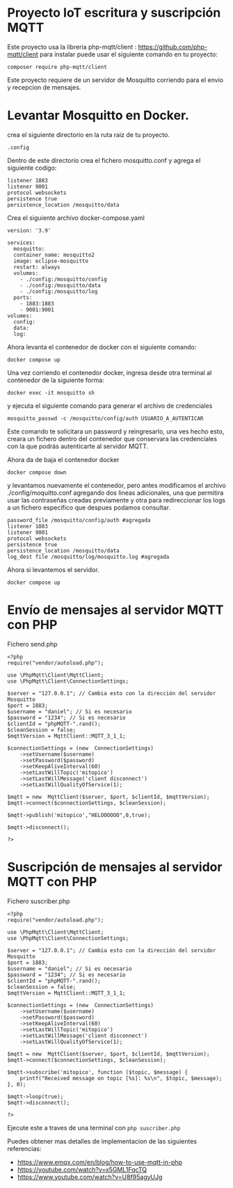 ﻿# Proyecto IoT escritura y suscripción MQTT

Este proyecto usa la libreria php-mqtt/client : https://github.com/php-mqtt/client para instalar puede usar el siguiente comando en tu proyecto: 

    composer require php-mqtt/client

Este proyecto requiere de un servidor de Mosquitto corriendo para el envio y recepcion de mensajes.

# Levantar Mosquitto en Docker.
crea el siguiente directorio en la ruta raiz de tu proyecto.
	
	.config
	
Dentro de este directorio crea el fichero mosquitto.conf y agrega el siguiente codigo:

    listener 1883
    listener 9001
    protocol websockets
    persistence true
    persistence_location /mosquitto/data

Crea el siguiente archivo docker-compose.yaml

	version: '3.9'
	
	services:
	  mosquitto:
	  container_name: mosquitto2
	  image: eclipse-mosquitto
	  restart: always
	  volumes:
		- ./config:/mosquitto/config
		- ./config:/mosquitto/data
		- ./config:/mosquitto/log
	  ports:
	    - 1883:1883
		- 9001:9001
	volumes:
	  config:
	  data:
	  log:

Ahora levanta el contenedor de docker con el siguiente comando:

	docker compose up

Una vez corriendo el contenedor docker, ingresa desde otra terminal al contenedor de la siguiente forma:

	docker exec -it mosquitto sh

y ejecuta el siguiente comando para generar el archivo de credenciales
	
	mosquitto_passwd -c /mosquitto/config/auth USUARIO_A_AUTENTICAR

Este comando te solicitara un password y reingresarlo, una ves hecho esto, creara un fichero dentro del contenedor que conservara las credenciales con la que podrás autenticarte al servidor MQTT.

Ahora da de baja el contenedor docker

	docker compose down

y levantamos nuevamente el contenedor, pero antes modificamos el archivo ./config/moquitto.conf agregando dos lineas adicionales, una que permitira usar las contraseñas creadas previamente y otra para redireccionar los logs a un fichero especifico que despues podamos consultar.

    password_file /mosquitto/config/auth #agregada
    listener 1883
    listener 9001
    protocol websockets
    persistence true
    persistence_location /mosquitto/data
    log_dest file /mosquitto/log/mosquitto.log #agregada


Ahora si levantemos el servidor.
	
	docker compose up


# Envío de mensajes al servidor MQTT con PHP

Fichero send.php
	
	<?php
	require("vendor/autoload.php");
	
	use \PhpMqtt\Client\MqttClient;
	use \PhpMqtt\Client\ConnectionSettings;
	
	$server = "127.0.0.1"; // Cambia esto con la dirección del servidor Mosquitto
	$port = 1883;
	$username = "daniel"; // Si es necesario
	$password = "1234"; // Si es necesario
	$clientId = "phpMQTT-".rand();
	$cleanSession = false;
	$mqttVersion = MqttClient::MQTT_3_1_1;
	
	$connectionSettings = (new  ConnectionSettings)
		->setUsername($username)
		->setPassword($password)
		->setKeepAliveInterval(60)
		->setLastWillTopic('mitopico')
		->setLastWillMessage('client disconnect')
		->setLastWillQualityOfService(1);
		
	$mqtt = new  MqttClient($server, $port, $clientId, $mqttVersion);
	$mqtt->connect($connectionSettings, $cleanSession);

	$mqtt->publish('mitopico',"HELOOOOOO",0,true);
	
	$mqtt->disconnect();

	?>


# Suscripción de mensajes al servidor MQTT con PHP

Fichero suscriber.php

	<?php
	require("vendor/autoload.php");
	
	use \PhpMqtt\Client\MqttClient;
	use \PhpMqtt\Client\ConnectionSettings;
	
	$server = "127.0.0.1"; // Cambia esto con la dirección del servidor Mosquitto
	$port = 1883;
	$username = "daniel"; // Si es necesario
	$password = "1234"; // Si es necesario
	$clientId = "phpMQTT-".rand();
	$cleanSession = false;
	$mqttVersion = MqttClient::MQTT_3_1_1;
	
	$connectionSettings = (new  ConnectionSettings)
		->setUsername($username)
		->setPassword($password)
		->setKeepAliveInterval(60)
		->setLastWillTopic('mitopico')
		->setLastWillMessage('client disconnect')
		->setLastWillQualityOfService(1);
		
	$mqtt = new  MqttClient($server, $port, $clientId, $mqttVersion);
	$mqtt->connect($connectionSettings, $cleanSession);

	$mqtt->subscribe('mitopico', function ($topic, $message) { 
		printf("Received message on topic [%s]: %s\n", $topic, $message);
	}, 0);
	
	$mqtt->loop(true);
	$mqtt->disconnect();

	?>

Ejecute este a traves de una terminal con `php suscriber.php`

Puedes obtener mas detalles de implementacion de las siguientes referencias:
- https://www.emqx.com/en/blog/how-to-use-mqtt-in-php
- https://youtube.com/watch?v=x5GML1FqcTQ
- https://www.youtube.com/watch?v=U8f95agyUJg


